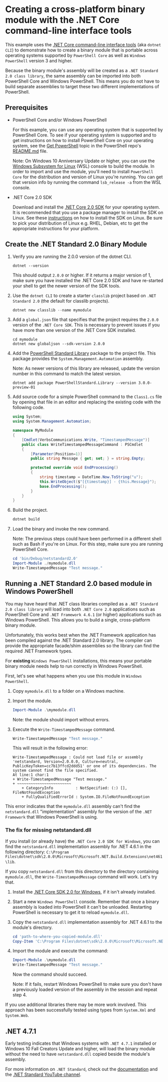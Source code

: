 # Creating a cross-platform binary module with the .NET Core command-line interface tools

This example uses the [.NET Core command-line interface tools][dotnet-cli] (aka
`dotnet CLI`) to demonstrate how to create a binary module that is portable across operating
systems supported by `PowerShell Core` as well as `Windows PowerShell` version 3 and higher.

Because the binary module's assembly will be created as a `.NET Standard 2.0 class library`,
the same assembly can be imported into both PowerShell Core and Windows PowerShell.
This means you do not have to build separate assemblies to target these two different
implementations of PowerShell.

## Prerequisites
* PowerShell Core and/or Windows PowerShell

  For this example, you can use any operating system that is supported by PowerShell Core.
  To see if your operating system is supported and to get instructions on how to install
  PowerShell Core on your operating system, see the [Get PowerShell][pscore-os] topic in
  the PowerShell repo's [README.md][readme] file.

  Note: On Windows 10 Anniversary Update or higher, you can use the [Windows Subsystem for
  Linux][wsl] (WSL) console to build the module. In order to import and use the module, you'll need
  to install `PowerShell Core` for the distribution and version of Linux you're running.
  You can get that version info by running the command `lsb_release -a` from the WSL console.

* .NET Core 2.0 SDK

  Download and install the [.NET Core 2.0 SDK][net-core-sdk] for your operating system.
  It is recommended that you use a package manager to install the SDK on Linux.
  See these [instructions][linux-install] on how to install the SDK on Linux.
  Be sure to pick your distribution of Linux e.g. RHEL, Debian, etc to get the
  appropriate instructions for your platform.

## Create the .NET Standard 2.0 Binary Module

1. Verify you are running the 2.0.0 version of the dotnet CLI.

   ```
   dotnet --version
   ```

   This should output `2.0.0` or higher. If it returns a major version of 1, make sure you have
   installed the .NET Core 2.0 SDK and have re-started your shell to get the newer version of
   the SDK tools.

2. Use the `dotnet CLI` to create a starter `classlib` project based on `.NET Standard 2.0`
   (the default for classlib projects).

   ```powershell
   dotnet new classlib --name mymodule
   ```

3. Add a `global.json` file that specifies that the project requires the `2.0.0` version of
   the `.NET Core SDK`.  This is necessary to prevent issues if you have more than one
   version of the .NET Core SDK installed.

   ```
   cd mymodule
   dotnet new globaljson --sdk-version 2.0.0
   ```

4. Add the [PowerShell Standard Library][ps-stdlib] package to the project file.
   This package provides the `System.Management.Automation` assembly.

   Note: As newer versions of this library are released, update the version number
   in this command to match the latest version.

   ```
   dotnet add package PowerShellStandard.Library --version 3.0.0-preview-01
   ```

5. Add source code for a simple PowerShell command to the `Class1.cs` file by opening
   that file in an editor and replacing the existing code with the following code.

   ```csharp
   using System;
   using System.Management.Automation;

   namespace MyModule
   {
       [Cmdlet(VerbsCommunications.Write, "TimestampedMessage")]
       public class WriteTimestampedMessageCommand : PSCmdlet
       {
           [Parameter(Position=1)]
           public string Message { get; set; } = string.Empty;

           protected override void EndProcessing()
           {
               string timestamp = DateTime.Now.ToString("u");
               this.WriteObject($"[{timestamp}] - {this.Message}");
               base.EndProcessing();
           }
       }
   }
   ```

6. Build the project.

   ```powershell
   dotnet build
   ```

7. Load the binary and invoke the new command.

   Note: The previous steps could have been performed in a different shell such as
   Bash if you're on Linux.  For this step, make sure you are running PowerShell Core.

   ```powershell
   cd 'bin/Debug/netstandard2.0'
   Import-Module ./mymodule.dll
   Write-TimestampedMessage "Test message."
   ```

## Running a .NET Standard 2.0 based module in Windows PowerShell
You may have heard that .NET class libraries compiled as a `.NET Standard 2.0 class
library` will load into both `.NET Core 2.0` applications such as PowerShell Core
and `.NET Framework 4.6.1` (or higher) applications such as Windows PowerShell.
This allows you to build a single, cross-platform binary module.

Unfortunately, this works best when the .NET Framework application has been compiled
against the .NET Standard 2.0 library.  The compiler can provide the appropriate
facade/shim assemblies so the library can find the required .NET Framework types.

For **existing** `Windows PowerShell` installations, this means your portable
binary module needs help to run correctly in Windows PowerShell.

First, let's see what happens when you use this module in `Windows PowerShell`.

1. Copy `mymodule.dll` to a folder on a Windows machine.

2. Import the module.

   ```powershell
   Import-Module .\mymodule.dll
   ```

   Note: the module should import without errors.

3. Execute the `Write-TimestampedMessage` command.

   ```powershell
   Write-TimestampedMessage "Test message."
   ```

   This will result in the following error:

   ```
   Write-TimestampedMessage : Could not load file or assembly 'netstandard, Version=2.0.0.0, Culture=neutral,
   PublicKeyToken=cc7b13ffcd2ddd51' or one of its dependencies. The system cannot find the file specified.
   At line:1 char:1
   + Write-TimestampedMessage "Test message."
   + ~~~~~~~~~~~~~~~~~~~~~~~~
       + CategoryInfo          : NotSpecified: (:) [], FileNotFoundException
       + FullyQualifiedErrorId : System.IO.FileNotFoundException
   ```

This error indicates that the `mymodule.dll` assembly can't find the `netstandard.dll`
"implementation" assembly for the version of the `.NET Framework` that
Windows PowerShell is using.

### The fix for missing netstandard.dll

If you install (or already have) the `.NET Core 2.0 SDK for Windows`, you can
find the `netstandard.dll` implementation assembly for .NET 4.6.1 in the following directory:
`C:\Program Files\dotnet\sdk\2.0.0\Microsoft\Microsoft.NET.Build.Extensions\net461\lib`.

If you copy `netstandard.dll` from this directory to the directory containing
`mymodule.dll`, the `Write-TimestampedMessage` command will work.  Let's try that.

1. Install the [.NET Core SDK 2.0 for Windows][net-core-sdk], if it isn't already installed.

2. Start a new `Windows PowerShell` console. Remember that once a binary assembly is
   loaded into PowerShell it can't be unloaded. Restarting PowerShell is necessary to
   get it to reload `mymodule.dll`.

3. Copy the `netstandard.dll` implementation assembly for .NET 4.6.1 to the module's directory.
   ```powershell
   cd 'path-to-where-you-copied-module.dll'
   Copy-Item 'C:\Program Files\dotnet\sdk\2.0.0\Microsoft\Microsoft.NET.Build.Extensions\net461\lib\netstandard.dll' .
   ```

4. Import the module and execute the command:
   ```powershell
   Import-Module .\mymodule.dll
   Write-TimestampedMessage "Test message."
   ```
   Now the command should succeed.

   Note: If it fails, restart Windows PowerShell to make sure
   you don't have a previously loaded version of the assembly in the session and repeat
   step 4.

If you use additional libraries there may be more work involved. This approach has
been successfully tested using types from `System.Xml` and `System.Web`.

## .NET 4.7.1
Early testing indicates that Windows systems with `.NET 4.7.1` installed or Windows 10
Fall Creators Update and higher, will load the binary module without the need to have
`netstandard.dll` copied beside the module's assembly.

For more information on `.NET Standard`, check out the [documentation][net-std-docs]
and the [.NET Standard YouTube channel][net-std-chan].

[dotnet-cli]:    https://docs.microsoft.com/en-us/dotnet/core/tools/?tabs=netcore2x
[net-core-sdk]:  https://www.microsoft.com/net/download/core
[net-std-docs]:  https://docs.microsoft.com/en-us/dotnet/standard/net-standard
[net-std-chan]:  https://www.youtube.com/playlist?list=PLRAdsfhKI4OWx321A_pr-7HhRNk7wOLLY
[pscore-os]:     https://github.com/powershell/powershell#get-powershell
[readme]:        ../../README.md
[linux-install]: https://www.microsoft.com/net/core#linuxubuntu
[ps-stdlib]:     https://www.nuget.org/packages/PowerShellStandard.Library/
[wsl]:           https://msdn.microsoft.com/commandline/wsl/about
